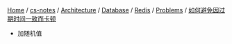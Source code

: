 [Home](https://mengxianbin.github.io) /
[cs-notes](https://mengxianbin.github.io/cs-notes/site) /
[Architecture](https://mengxianbin.github.io/cs-notes/site/Architecture) /
[Database](https://mengxianbin.github.io/cs-notes/site/Architecture/Database) /
[Redis](https://mengxianbin.github.io/cs-notes/site/Architecture/Database/Redis) /
[Problems](https://mengxianbin.github.io/cs-notes/site/Architecture/Database/Redis/Problems) /
[如何避免因过期时间一致而卡顿](https://mengxianbin.github.io/cs-notes/site/Architecture/Database/Redis/Problems/%E5%A6%82%E4%BD%95%E9%81%BF%E5%85%8D%E5%9B%A0%E8%BF%87%E6%9C%9F%E6%97%B6%E9%97%B4%E4%B8%80%E8%87%B4%E8%80%8C%E5%8D%A1%E9%A1%BF)

* 加随机值